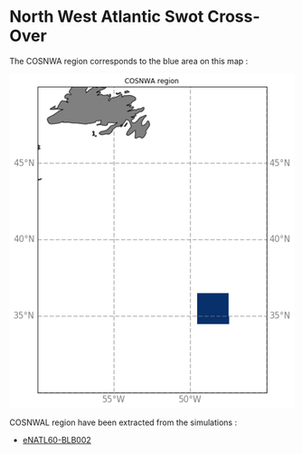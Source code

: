 # North West Atlantic Swot Cross-Over

The COSNWA region corresponds to the blue area on this map :

![COSNWA map](notebooks-maps/region_COSNWA.png)


COSNWAL region have been extracted from the simulations :
  - [eNATL60-BLB002](COSNWA-eNATL60-BLB002.md)

